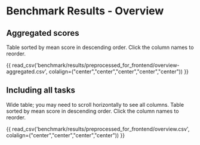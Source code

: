 # Benchmark Results - Overview

## Aggregated scores

Table sorted by mean score in descending order.
Click the column names to reorder.

{{ read_csv('benchmark/results/preprocessed_for_frontend/overview-aggregated.csv', colalign=("center","center","center","center","center")) }}

## Including all tasks

Wide table; you may need to scroll horizontally to see all columns.
Table sorted by mean score in descending order.
Click the column names to reorder.

{{ read_csv('benchmark/results/preprocessed_for_frontend/overview.csv', colalign=("center","center","center","center")) }}